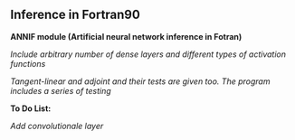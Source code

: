 ## Inference in Fortran90

**ANNIF module (Artificial neural network inference in Fotran)**


_Include arbitrary number of dense layers and different types of activation functions_


_Tangent-linear and adjoint and their tests are given too. The program includes a series of testing_


**To Do List:**

_Add convolutionale layer_
